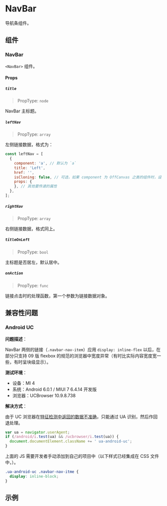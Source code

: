 # NavBar

导航条组件。

## 组件

### NavBar

`<NavBar>` 组件。

#### Props

##### `title`

> PropType: `node`

NavBar 主标题。

##### `leftNav`

> PropType: `array`

左侧链接数据，格式为：

```javascript
const leftNav = [
  {
    component: 'a', // 默认为 `a`
    title: 'Left',
    href: '',
    isCloning: false, // 可选，如果 component 为 OffCanvas 之类的组件时，设为 true
    props: {
    }, // 其他要传递的属性
  },
];
```

##### `rightNav`

> PropType: `array`

右侧链接数据，格式同上。


##### `titleOnLeft`

> PropType: `bool`

主标题是否居左，默认居中。

##### `onAction`

> PropType: `func`

链接点击时的处理函数，第一个参数为链接数据对象。

## 兼容性问题

### Android UC

**问题描述**：

NavBar 两侧的链接（`.navbar-nav-item`）应用 `display: inline-flex` 以后，在部分只支持 09 版 flexbox 的规范的浏览器中宽度异常（有时比实际内容宽度宽一些，有时呈块级显示）。

**测试环境**：

- 设备：MI 4
- 系统：Android 6.0.1 / MIUI 7 6.4.14 开发版
- 浏览器：UCBrowser 10.9.8.738

**解决方式**：

由于 UC 浏览器在[特征检测中返回的数据不准确](https://codepen.io/anon/pen/WQLePg)，只能通过 UA 识别，然后作回退处理。

```javascript
var ua = navigator.userAgent;
if (/android/i.test(ua) && /ucbrowser/i.test(ua)) {
  document.documentElement.className += ' ua-android-uc';
}
```

上面的 JS 需要开发者手动添加到自己的项目中（以下样式已经集成在 CSS 文件中，）。

```css
.ua-android-uc .navbar-nav-itme {
  display: inline-block;
}
```

## 示例
